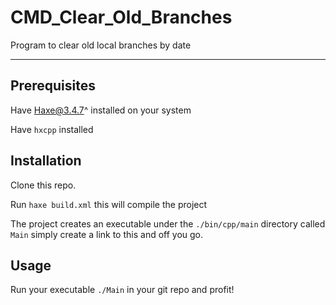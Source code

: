 # CMD_Clear_Old_Branches
Program to clear old local branches by date

___

## Prerequisites

Have Haxe@3.4.7^ installed on your system

Have `hxcpp` installed

## Installation
Clone this repo.

Run `haxe build.xml` this will compile the project 

The project creates an executable under the `./bin/cpp/main` directory called `Main` simply create a link to this and off you go.

## Usage

Run your executable `./Main` in your git repo and profit!

